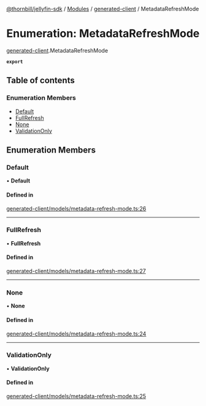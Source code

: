 [@thornbill/jellyfin-sdk](../README.md) / [Modules](../modules.md) / [generated-client](../modules/generated_client.md) / MetadataRefreshMode

# Enumeration: MetadataRefreshMode

[generated-client](../modules/generated_client.md).MetadataRefreshMode

**`export`**

## Table of contents

### Enumeration Members

- [Default](generated_client.MetadataRefreshMode.md#default)
- [FullRefresh](generated_client.MetadataRefreshMode.md#fullrefresh)
- [None](generated_client.MetadataRefreshMode.md#none)
- [ValidationOnly](generated_client.MetadataRefreshMode.md#validationonly)

## Enumeration Members

### Default

• **Default**

#### Defined in

[generated-client/models/metadata-refresh-mode.ts:26](https://github.com/thornbill/jellyfin-sdk-typescript/blob/03092f3/src/generated-client/models/metadata-refresh-mode.ts#L26)

___

### FullRefresh

• **FullRefresh**

#### Defined in

[generated-client/models/metadata-refresh-mode.ts:27](https://github.com/thornbill/jellyfin-sdk-typescript/blob/03092f3/src/generated-client/models/metadata-refresh-mode.ts#L27)

___

### None

• **None**

#### Defined in

[generated-client/models/metadata-refresh-mode.ts:24](https://github.com/thornbill/jellyfin-sdk-typescript/blob/03092f3/src/generated-client/models/metadata-refresh-mode.ts#L24)

___

### ValidationOnly

• **ValidationOnly**

#### Defined in

[generated-client/models/metadata-refresh-mode.ts:25](https://github.com/thornbill/jellyfin-sdk-typescript/blob/03092f3/src/generated-client/models/metadata-refresh-mode.ts#L25)
